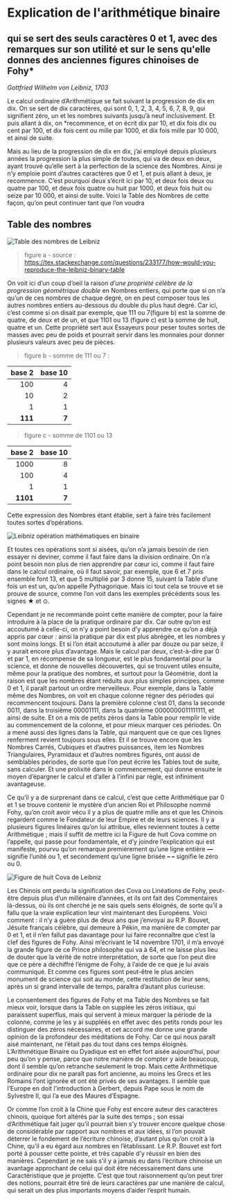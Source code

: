 # Explication de l'arithmétique binaire

## qui se sert des seuls caractères 0 et 1, avec des remarques sur son utilité et sur le sens qu'elle donnes des anciennes figures chinoises de Fohy*
 
*Gottfried Wilhelm von Leibniz, 1703*


Le calcul ordinaire d’Arithmétique se fait suivant la progression de dix en dix. On se sert de dix caractères, qui sont 0, 1, 2, 3, 4, 5, 6, 7, 8, 9, qui signifient zéro, un et les nombres suivants jusqu’à neuf inclusivement. Et puis allant à dix, on *recommence, et on écrit dix par 10, et dix fois dix ou cent par 100, et dix fois cent ou mille par 1000, et dix fois mille par 10 000, et ainsi de suite.

Mais au lieu de la progression de dix en dix, j’ai employé depuis plusieurs années la progression la plus simple de toutes, qui va de deux en deux, ayant trouvé qu’elle sert à la perfection de la science des Nombres. Ainsi je n’y emploie point d’autres caractères que 0 et 1, et puis allant à deux, je recommence. C’est pourquoi deux s’écrit ici par 10, et deux fois deux ou quatre par 100, et deux fois quatre ou huit par 1000, et deux fois huit ou seize par 10 000, et ainsi de suite. Voici la Table des Nombres de cette façon, qu’on peut continuer tant que l’on voudra

## Table des nombres

![Table des nombres de Leibniz](images/leibnitz-table-des-nombres.png)
> figure a - source : https://tex.stackexchange.com/questions/233177/how-would-you-reproduce-the-leibniz-binary-table

On voit ici d’un coup d’oeil la raison *d’une propriété célèbre de la progression géométrique double* en Nombres entiers, qui porte que si on n’a qu’un de ces nombres de chaque degré, on en peut composer tous les autres nombres entiers au-dessous du double du plus haut degré. Car ici, c’est comme si on disait par exemple, que 111  ou 7(figure b) est la somme de quatre, de deux et de un, et que 1101 ou 13 (figure c) est la somme de huit, quatre et un. Cette propriété sert aux Essayeurs pour peser toutes sortes de masses avec peu de poids et pourrait servir dans les monnaies pour donner plusieurs valeurs avec peu de pièces.

> figure b - somme de 111 ou 7 :

|  base 2 |  base 10  | 
|---:|---:|
| 100 | 4 |
|  10 | 2 |
|   1 | 1 |
|  **111**| **7** |

> figure c - somme de 1101 ou 13

|  base 2 |  base 10  | 
|---:|---:|
| 1000 | 8 |
|  100 | 4 |
|    1 | 1 |
|  **1101**| **7** |

Cette expression des Nombres étant établie, sert à faire très facilement toutes sortes d’opérations.

![Leibniz opération mathématiques en binaire](images/leibnitz-operations-binaires.png)

Et toutes ces opérations sont si aisées, qu’on n’a jamais besoin de rien essayer ni deviner, comme il faut faire dans la division ordinaire. On n’a point besoin non plus de rien apprendre par cœur ici, comme il faut faire dans le calcul ordinaire, où il faut savoir, par exemple, que 6 et 7 pris ensemble font 13, et que 5 multiplié par 3 donne 15, suivant la Table d’une fois un est un, qu’on appelle Pythagorique. Mais ici tout cela se trouve et se prouve de source, comme l’on voit dans les exemples précédents sous les signes ★ et ⊙.

Cependant je ne recommande point cette manière de compter, pour la faire introduire à la place de la pratique ordinaire par dix. Car outre qu’on est accoutumé à celle-ci, on n’y a point besoin d’y apprendre ce qu’on a déjà appris par cœur : ainsi la pratique par dix est plus abrégée, et les nombres y sont moins longs. Et si l’on était accoutumé à aller par douze ou par seize, il y aurait encore plus d’avantage. Mais le calcul par deux, c’est-à-dire par 0 et par 1, en récompense de sa longueur, est le plus fondamental pour la science, et donne de nouvelles découvertes, qui se trouvent utiles ensuite, même pour la pratique des nombres, et surtout pour la Géométrie, dont la raison est que les nombres étant réduits aux plus simples principes, comme 0 et 1, il paraît partout un ordre merveilleux. Pour exemple, dans la Table même des Nombres, on voit en chaque colonne régner des périodes qui recommencent toujours. Dans la première colonne c’est 01, dans la seconde 0011, dans la troisième 00001111, dans la quatrième 0000000011111111, et ainsi de suite. Et on a mis de petits zéros dans la Table pour remplir le vide au commencement de la colonne, et pour mieux marquer ces périodes. On a mené aussi des lignes dans la Table, qui marquent que ce que ces lignes renferment revient toujours sous elles. Et il se trouve encore que les Nombres Carrés, Cubiques et d’autres puissances, item les Nombres Triangulaires, Pyramidaux et d’autres nombres figurés, ont aussi de semblables périodes, de sorte que l’on peut écrire les Tables tout de suite, sans calculer. Et une prolixité dans le commencement, qui donne ensuite le moyen d’épargner le calcul et d’aller à l’infini par règle, est infiniment avantageuse.

Ce qu’il y a de surprenant dans ce calcul, c’est que cette Arithmétique par 0 et 1 se trouve contenir le mystère d’un ancien Roi et Philosophe nommé Fohy, qu’on croit avoir vécu il y a plus de quatre mille ans et que les Chinois regardent comme le Fondateur de leur Empire et de leurs sciences. Il y a plusieurs figures linéaires qu’on lui attribue, elles reviennent toutes à cette Arithmétique ; mais il suffit de mettre ici la Figure de huit Cova comme on l’appelle, qui passe pour fondamentale, et d’y joindre l’explication qui est manifeste, pourvu qu’on remarque premièrement qu’une ligne entière **—** signifie l’unité ou 1, et secondement qu’une ligne brisée **– –** signifie le zéro ou 0.

![Figure de huit Cova de Leibniz](images/leibnitz-figure-de-huit-cova.gif)

Les Chinois ont perdu la signification des Cova ou Linéations de Fohy, peut-être depuis plus d’un millénaire d’années, et ils ont fait des Commentaires là-dessus, où ils ont cherché je ne sais quels sens éloignés, de sorte qu’il a fallu que la vraie explication leur vint maintenant des Européens. Voici comment : il n’y a guère plus de deux ans que j’envoyai au R.P. Bouvet, Jésuite français célèbre, qui demeure à Pékin, ma manière de compter par 0 et 1, et il n’en fallut pas davantage pour lui faire reconnaître que c’est la clef des figures de Fohy. Ainsi m’écrivant le 14 novembre 1701, il m’a envoyé la grande figure de ce Prince philosophe qui va à 64, et ne laisse plus lieu de douter que la vérité de notre interprétation, de sorte que l’on peut dire que ce père a déchiffré l’énigme de Fohy, à l’aide de ce que je lui avais communiqué. Et comme ces figures sont peut-être le plus ancien monument de science qui soit au monde, cette restitution de leur sens, après un si grand intervalle de temps, paraîtra d’autant plus curieuse.

Le consentement des figures de Fohy et ma Table des Nombres se fait mieux voir, lorsque dans la Table on supplée les zéros initiaux, qui paraissent superflus, mais qui servent à mieux marquer la période de la colonne, comme je les y ai suppléés en effet avec des petits ronds pour les distinguer des zéros nécessaires, et cet accord me donne une grande opinion de la profondeur des méditations de Fohy. Car ce qui nous paraît aisé maintenant, ne l’était pas du tout dans ces temps éloignés. L’Arithmétique Binaire ou Dyadique est en effet fort aisée aujourd’hui, pour peu qu’on y pense, parce que notre manière de compter y aide beaucoup, dont il semble qu’on retranche seulement le trop. Mais cette Arithmétique ordinaire pour dix ne paraît pas fort ancienne, au moins les Grecs et les Romains l’ont ignorée et ont été privés de ses avantages. Il semble que l’Europe en doit l’introduction à Gerbert, depuis Pape sous le nom de Sylvestre II, qui l’a eue des Maures d’Espagne.

Or comme l’on croit à la Chine que Fohy est encore auteur des caractères chinois, quoique fort altérés par la suite des temps ; son essai d’Arithmétique fait juger qu’il pourrait bien s’y trouver encore quelque chose de considérable par rapport aux nombres et aux idées, si l’on pouvait déterrer le fondement de l’écriture chinoise, d’autant plus qu’on croit à la Chine, qu’il a eu égard aux nombres en l’établissant. Le R.P. Bouvet est fort porté à pousser cette pointe, et très capable d’y réussir en bien des manières. Cependant je ne sais s’il y a jamais eu dans l’écriture chinoise un avantage approchant de celui qui doit être nécessairement dans une Caractéristique que je projette. C’est que tout raisonnement qu’on peut tirer des notions, pourrait être tiré de leurs caractères par une manière de calcul, qui serait un des plus importants moyens d’aider l’esprit humain.


